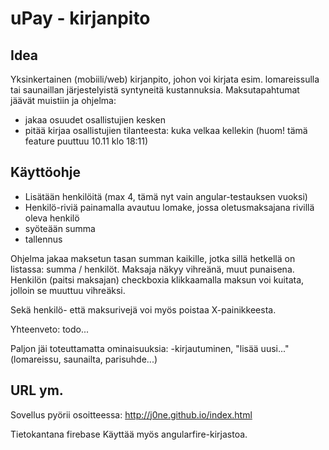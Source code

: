 # uPay - kirjanpito



## Idea

Yksinkertainen (mobiili/web) kirjanpito, johon voi kirjata esim. lomareissulla tai saunaillan järjestelyistä syntyneitä kustannuksia. 
Maksutapahtumat jäävät muistiin ja ohjelma:
* jakaa osuudet osallistujien kesken
* pitää kirjaa osallistujien tilanteesta: kuka velkaa kellekin (huom! tämä feature puuttuu 10.11 klo 18:11)

## Käyttöohje
* Lisätään henkilöitä (max 4, tämä nyt vain angular-testauksen vuoksi)
* Henkilö-riviä painamalla avautuu lomake, jossa oletusmaksajana rivillä oleva henkilö
* syöteään summa
* tallennus

Ohjelma jakaa maksetun tasan summan kaikille, jotka sillä hetkellä on listassa: summa / henkilöt. Maksaja näkyy vihreänä, muut punaisena. Henkilön (paitsi maksajan) checkboxia klikkaamalla maksun voi kuitata, jolloin se muuttuu vihreäksi.

Sekä henkilö- että maksurivejä voi myös poistaa X-painikkeesta.

Yhteenveto: todo...

Paljon jäi toteuttamatta ominaisuuksia:
-kirjautuminen, "lisää uusi..." (lomareissu, saunailta, parisuhde...)

## URL ym.
										
Sovellus pyörii osoitteessa: http://j0ne.github.io/index.html

Tietokantana firebase
Käyttää myös angularfire-kirjastoa.
